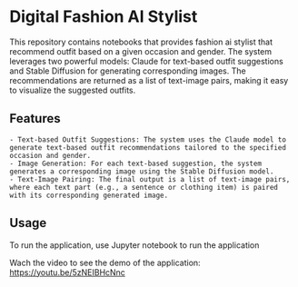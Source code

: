 # Digital Fashion AI Stylist
This repository contains notebooks that provides fashion ai stylist that recommend outfit based on a given occasion and gender. The system leverages two powerful models: Claude for text-based outfit suggestions and Stable Diffusion for generating corresponding images. The recommendations are returned as a list of text-image pairs, making it easy to visualize the suggested outfits.

## Features
    - Text-based Outfit Suggestions: The system uses the Claude model to generate text-based outfit recommendations tailored to the specified occasion and gender.
    - Image Generation: For each text-based suggestion, the system generates a corresponding image using the Stable Diffusion model.
    - Text-Image Pairing: The final output is a list of text-image pairs, where each text part (e.g., a sentence or clothing item) is paired with its corresponding generated image.

## Usage
To run the application, use Jupyter notebook to run the application

Wach the video to see the demo of the application: https://youtu.be/5zNEIBHcNnc
